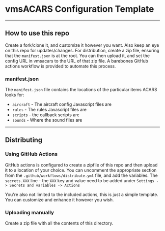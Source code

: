 # vmsACARS Configuration Template

---

## How to use this repo

Create a fork/clone it, and customize it however you want. Also keep an eye on this repo
for updates/changes. For distribution, create a zip file, ensuring that the `manifest.json`
is at the root. You can then upload it, and set the config URL in vmsacars to the URL
of that zip file. A barebones GitHub actions workflow is provided to automate this process.

### manifest.json

The `manifest.json` file contains the locations of the particular items ACARS looks for:

  - `aircraft` - The aircraft config Javascript files are
  - `rules` - The rules Javascript files are
  - `scripts` - the callback scripts are
  - `sounds` - Where the sound files are

---

## Distributing

### Using GitHub Actions

GitHub actions is configured to create a zipfile of this repo and then upload it to a location of your choice.
You can uncomment the appropriate section from the `.github/workflows/distribute.yml` file, and add the variables.
The `secrets.XXX` line - the `XXX` key and value need to be added under `Settings -> Secrets and variables -> Actions`

You're also not limited to the included actions, this is just a simple template. You can customize and enhance
it however you wish.

### Uploading manually

Create a zip file with all the contents of this directory.
